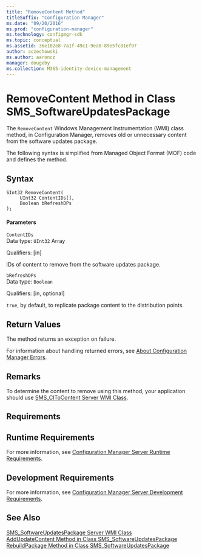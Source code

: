 ```yaml
---
title: "RemoveContent Method"
titleSuffix: "Configuration Manager"
ms.date: "09/20/2016"
ms.prod: "configuration-manager"
ms.technology: configmgr-sdk
ms.topic: conceptual
ms.assetid: 36e102e8-7a1f-49c1-9ea8-89e5fc81ef97
author: aczechowski
ms.author: aaroncz
manager: dougeby
ms.collection: M365-identity-device-management
---
```

# RemoveContent Method in Class SMS_SoftwareUpdatesPackage
The `RemoveContent` Windows Management Instrumentation (WMI) class method, in Configuration Manager, removes old or unnecessary content from the software updates package.  

 The following syntax is simplified from Managed Object Format (MOF) code and defines the method.  

## Syntax  

```  
SInt32 RemoveContent(  
     UInt32 ContentIDs[],  
     Boolean bRefreshDPs  
);  
```  

#### Parameters  
 `ContentIDs`  
 Data type: `UInt32` Array  

 Qualifiers: [in]  

 IDs of content to remove from the software updates package.  

 `bRefreshDPs`  
 Data type: `Boolean`  

 Qualifiers: [in, optional]  

 `true`, by default, to replicate package content to the distribution points.  

## Return Values  
 The method returns an exception on failure.  

 For information about handling returned errors, see [About Configuration Manager Errors](../../../develop/core/understand/about-configuration-manager-errors.md).  

## Remarks  
 To determine the content to remove using this method, your application should use [SMS_CIToContent Server WMI Class](../../../develop/reference/sum/sms_citocontent-server-wmi-class.md).  

## Requirements  

## Runtime Requirements  
 For more information, see [Configuration Manager Server Runtime Requirements](../../../develop/core/reqs/server-runtime-requirements.md).  

## Development Requirements  
 For more information, see [Configuration Manager Server Development Requirements](../../../develop/core/reqs/server-development-requirements.md).  

## See Also  
 [SMS_SoftwareUpdatesPackage Server WMI Class](../../../develop/reference/sum/sms_softwareupdatespackage-server-wmi-class.md)   
 [AddUpdateContent Method in Class SMS_SoftwareUpdatesPackage](../../../develop/reference/sum/addupdatecontent-method-in-class-sms_softwareupdatespackage.md)   
 [RebuildPackage Method in Class SMS_SoftwareUpdatesPackage](../../../develop/reference/sum/rebuildpackage-method-in-class-sms_softwareupdatespackage.md)
